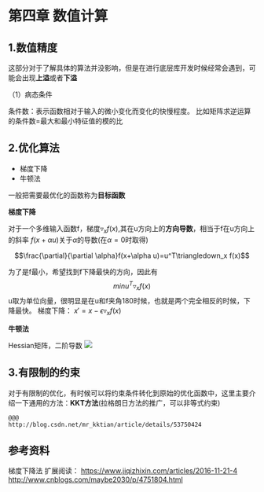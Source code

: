 # 第四章 数值计算

## 1.数值精度
这部分对于了解具体的算法并没影响，但是在进行底层库开发时候经常会遇到，可能会出现**上溢**或者**下溢**

（1）病态条件

条件数：表示函数相对于输入的微小变化而变化的快慢程度。
比如矩阵求逆运算的条件数=最大和最小特征值的模的比

## 2.优化算法

* 梯度下降
* 牛顿法

一般把需要最优化的函数称为**目标函数**

**梯度下降**

对于一个多维输入函数f，梯度$\triangledown_x f(x)$,其在u方向上的**方向导数**，相当于f在u方向上的斜率
$f(x+\alpha u)$关于$\alpha$的导数(在$\alpha =0$时取得)

$$\frac{\partial}{\partial \alpha}f(x+\alpha u)=u^T\triangledown_x f(x)$$

为了是f最小，希望找到f下降最快的方向，因此有
$$min u^T\triangledown_x f(x)$$
u取为单位向量，很明显是在u和f夹角180时候，也就是两个完全相反的时候，下降最快。
梯度下降： $x'=x-\epsilon \triangledown_x f(x)$


**牛顿法**

Hessian矩阵，二阶导数
![](../../../../Draft/media/15080580137304/15082408605128.jpg)

## 3.有限制的约束
对于有限制的优化，有时候可以将约束条件转化到原始的优化函数中，这里主要介绍一下通用的方法：**KKT方法**(拉格朗日方法的推广，可以非等式约束)



```
@@@
http://blog.csdn.net/mr_kktian/article/details/53750424
```

## 参考资料
梯度下降法 扩展阅读： https://www.jiqizhixin.com/articles/2016-11-21-4
http://www.cnblogs.com/maybe2030/p/4751804.html



